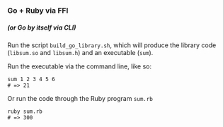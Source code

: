 ### Go + Ruby via FFI
##### (or Go by itself via CLI)

Run the script `build_go_library.sh`, which will produce the library code (`libsum.so` and `libsum.h`) and an executable (`sum`).

Run the executable via the command line, like so:

```
sum 1 2 3 4 5 6
# => 21
```

Or run the code through the Ruby program `sum.rb`

```
ruby sum.rb
# => 300
```
